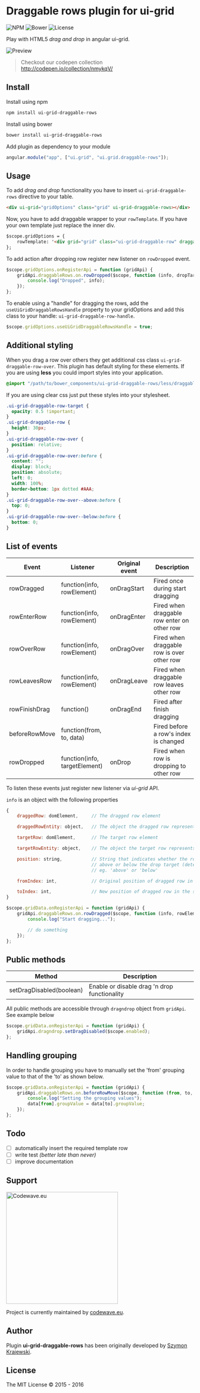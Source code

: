 Draggable rows plugin for ui-grid
=================================

![NPM](https://img.shields.io/npm/v/ui-grid-draggable-rows.svg)
![Bower](https://img.shields.io/bower/v/ui-grid-draggable-rows.svg)
![License](https://img.shields.io/npm/l/ui-grid-draggable-rows.svg)

Play with HTML5 _drag and drop_ in angular ui-grid.

![Preview](http://i.imgur.com/1Zmi1B6.gif)

> Checkout our codepen collection http://codepen.io/collection/nmykqV/

## Install
Install using npm

```sh
npm install ui-grid-draggable-rows
```

Install using bower

```sh
bower install ui-grid-draggable-rows
```

Add plugin as dependency to your module

```js
angular.module("app", ["ui.grid", "ui.grid.draggable-rows"]);
```

## Usage
To add _drag and drop_ functionality you have to insert `ui-grid-draggable-rows` directive to your table.

```html
<div ui-grid="gridOptions" class="grid" ui-grid-draggable-rows></div>
```

Now, you have to add draggable wrapper to your `rowTemplate`. If you have your own template just replace the inner div.

```html
$scope.gridOptions = {
    rowTemplate: '<div grid="grid" class="ui-grid-draggable-row" draggable="true"><div ng-repeat="(colRenderIndex, col) in colContainer.renderedColumns track by col.colDef.name" class="ui-grid-cell" ng-class="{ \'ui-grid-row-header-cell\': col.isRowHeader, \'custom\': true }" ui-grid-cell></div></div>'
};
```


To add action after dropping row register new listener on `rowDropped` event.

```js
$scope.gridOptions.onRegisterApi = function (gridApi) {
    gridApi.draggableRows.on.rowDropped($scope, function (info, dropTarget) {
        console.log("Dropped", info);
    });
};
```

To enable using a "handle" for dragging the rows, add the `useUiGridDraggableRowsHandle` property to your gridOptions and add this class to your handle: `ui-grid-draggable-row-handle`.

```js
$scope.gridOptions.useUiGridDraggableRowsHandle = true;
```

## Additional styling
When you drag a row over others they get additional css class `ui-grid-draggable-row-over`. This plugin has default styling for these elements. If you are using __less__ you could import styles into your application.

```css
@import "/path/to/bower_components/ui-grid-draggable-rows/less/draggable-rows";
```

If you are using clear css just put these styles into your stylesheet.

```css
.ui-grid-draggable-row-target {
  opacity: 0.5 !important;
}
.ui-grid-draggable-row {
  height: 30px;
}
.ui-grid-draggable-row-over {
  position: relative;
}
.ui-grid-draggable-row-over:before {
  content: "";
  display: block;
  position: absolute;
  left: 0;
  width: 100%;
  border-bottom: 1px dotted #AAA;
}
.ui-grid-draggable-row-over--above:before {
  top: 0;
}
.ui-grid-draggable-row-over--below:before {
  bottom: 0;
}
```

## List of events

| Event         | Listener                               | Original event   | Description                                 |
|---------------|----------------------------------------|------------------|---------------------------------------------|
| rowDragged    | function(info, rowElement)             | onDragStart      | Fired once during start dragging            |
| rowEnterRow   | function(info, rowElement)             | onDragEnter      | Fired when draggable row enter on other row |
| rowOverRow    | function(info, rowElement)             | onDragOver       | Fired when draggable row is over other row  |
| rowLeavesRow  | function(info, rowElement)             | onDragLeave      | Fired when draggable row leaves other row   |
| rowFinishDrag | function()                             | onDragEnd        | Fired after finish dragging                 |
| beforeRowMove | function(from, to, data)               |                  | Fired before a row's index is changed       |
| rowDropped    | function(info, targetElement)          | onDrop           | Fired when row is dropping to other row     |

To listen these events just register new listener via _ui-grid_ API.

`info` is an object with the following properties
```js
{
    draggedRow: domElement,     // The dragged row element

    draggedRowEntity: object,   // The object the dragged row represents in the grid data (`row.entity`)

    targetRow: domElement,      // The target row element

    targetRowEntity: object,    // The object the target row represents in the grid data

    position: string,           // String that indicates whether the row was dropped
                                // above or below the drop target (determined by half row height)
                                // eg. 'above' or 'below'

    fromIndex: int,             // Original position of dragged row in sequence

    toIndex: int,               // New position of dragged row in the sequence
}
```

```js
$scope.gridData.onRegisterApi = function (gridApi) {
    gridApi.draggableRows.on.rowDragged($scope, function (info, rowElement) {
        console.log("Start dragging...");

        // do something
    });
};
```

## Public methods

| Method                      | Description                                       |
|-----------------------------|---------------------------------------------------|
| setDragDisabled(boolean)    | Enable or disable drag 'n drop functionality      |


All public methods are accessible through `dragndrop` object from `gridApi`. See example below

```js
$scope.gridData.onRegisterApi = function (gridApi) {
    gridApi.dragndrop.setDragDisabled($scope.enabled);
};
```

## Handling grouping
In order to handle grouping you have to manually set the 'from' grouping value to that of the 'to' as shown below.

```js
$scope.gridData.onRegisterApi = function (gridApi) {
    gridApi.draggableRows.on.beforeRowMove($scope, function (from, to, data) {
        console.log("Setting the grouping values");
        data[from].groupValue = data[to].groupValue;
    });
};
```

## Todo
- [ ] automatically insert the required template row
- [ ] write test _(better late than never)_
- [ ] improve documentation

## Support

[<img width="300" title="Codewave.eu" src="http://codewave.eu/assets/images/logo.svg">](http://codewave.eu)

Project is currently maintained by [codewave.eu](http://codewave.eu).

## Author
Plugin **ui-grid-draggable-rows** has been originally developed by [Szymon Krajewski](https://github.com/skrajewski).

## License
The MIT License &copy; 2015 - 2016
